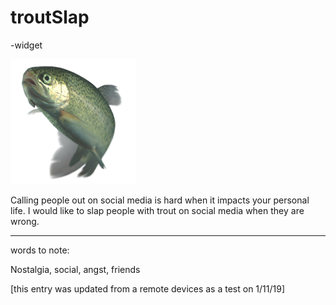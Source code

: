 # troutSlap

-widget

![](https://raw.githubusercontent.com/Ehawk82/troutSlap/master/src/assets/trout-img.png)

Calling people out on social media is hard when it impacts your personal life. I would like to slap people with trout on social media when they are wrong.
___
words to note:

Nostalgia, social, angst, friends 

[this entry was updated from a remote devices as a test on 1/11/19]